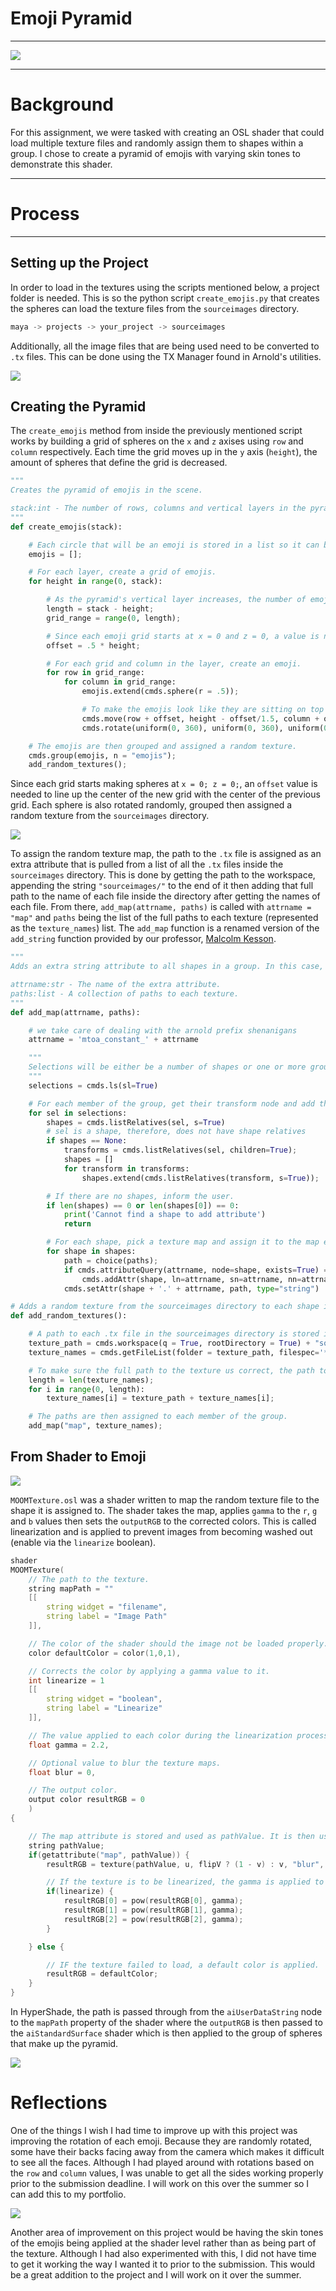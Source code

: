 # Emoji Pyramid

---

<a class="image-link" href="/assets/graphics/render-1.png" target="_blank">![](/assets/graphics/render-1.png)</a>

---

# Background

For this assignment, we were tasked with creating an OSL shader that could load multiple texture files and randomly assign them to shapes within a group. I chose to create a pyramid of emojis with varying skin tones to demonstrate this shader.

---

# Process

---

## Setting up the Project

In order to load in the textures using the scripts mentioned below, a project folder is needed. This is so the python script `create_emojis.py` <a href="https://github.com/deyvahn/positional_shader/blob/master/ddDistanceLights.cpp" target="_blank"><i class="ri-github-fill"></i></a> that creates the spheres can load the texture files from the `sourceimages` directory.

```cpp
maya -> projects -> your_project -> sourceimages
```

Additionally, all the image files that are being used need to be converted to `.tx` files. This can be done using the TX Manager found in Arnold's utilities.

<a class="image-link" href="/assets/graphics/tx-manager.png" target="_blank">![](/assets/graphics/tx-manager.png)</a>

## Creating the Pyramid

The `create_emojis` method from inside the previously mentioned script works by building a grid of spheres on the `x` and `z` axises using `row` and `column` respectively. Each time the grid moves up in the `y` axis (`height`), the amount of spheres that define the grid is decreased.

```python
"""
Creates the pyramid of emojis in the scene.

stack:int - The number of rows, columns and vertical layers in the pyramid.
"""
def create_emojis(stack):

    # Each circle that will be an emoji is stored in a list so it can be grouped later.
	emojis = [];

    # For each layer, create a grid of emojis.
	for height in range(0, stack):

        # As the pyramid's vertical layer increases, the number of emojis in it decreases.
		length = stack - height;
		grid_range = range(0, length);

        # Since each emoji grid starts at x = 0 and z = 0, a value is needed to move the center of each layer so they line up with the center of the previous grid.
		offset = .5 * height;

        # For each grid and column in the layer, create an emoji.
		for row in grid_range:
			for column in grid_range:
				emojis.extend(cmds.sphere(r = .5));

                # To make the emojis look like they are sitting on top of each other, the height offset is divided by 1.5.
				cmds.move(row + offset, height - offset/1.5, column + offset);
				cmds.rotate(uniform(0, 360), uniform(0, 360), uniform(0, 360));

    # The emojis are then grouped and assigned a random texture.
	cmds.group(emojis, n = "emojis");
	add_random_textures();
```

Since each grid starts making spheres at `x = 0; z = 0;`, an `offset` value is needed to line up the center of the new grid with the center of the previous grid. Each sphere is also rotated randomly, grouped then assigned a random texture from the `sourceimages` directory.

<a class="image-link" href="/assets/graphics/ui-spheres.png" target="_blank">![](/assets/graphics/ui-spheres.png)</a>

To assign the random texture map, the path to the `.tx` file is assigned as an extra attribute that is pulled from a list of all the `.tx` files inside the `sourceimages` directory. This is done by getting the path to the workspace, appending the string `"sourceimages/"` to the end of it then adding that full path to the name of each file inside the directory after getting the names of each file. From there, `add_map(attrname, paths)` is called with `attrname = "map"` and `paths` being the list of the full paths to each texture (represented as the `texture_names`) list. The `add_map` function is a renamed version of the `add_string` function provided by our professor, [Malcolm Kesson](https://fundza.com).

```python
"""
Adds an extra string attribute to all shapes in a group. In this case, it is used for paths to textures.

attrname:str - The name of the extra attribute.
paths:list - A collection of paths to each texture.
"""
def add_map(attrname, paths):

	# we take care of dealing with the arnold prefix shenanigans
	attrname = 'mtoa_constant_' + attrname

	"""
	Selections will be either be a number of shapes or one or more groups that contain shapes.
	"""
	selections = cmds.ls(sl=True)

    # For each member of the group, get their transform node and add them to the shape list.
	for sel in selections:
		shapes = cmds.listRelatives(sel, s=True)
		# sel is a shape, therefore, does not have shape relatives
		if shapes == None:
			transforms = cmds.listRelatives(sel, children=True);
			shapes = []
			for transform in transforms:
				shapes.extend(cmds.listRelatives(transform, s=True));

        # If there are no shapes, inform the user.
		if len(shapes) == 0 or len(shapes[0]) == 0:
			print('Cannot find a shape to add attribute')
			return

        # For each shape, pick a texture map and assign it to the map extra attribute.
		for shape in shapes:
			path = choice(paths);
			if cmds.attributeQuery(attrname, node=shape, exists=True) == False:
				cmds.addAttr(shape, ln=attrname, sn=attrname, nn=attrname, k=True, dt='string')
			cmds.setAttr(shape + '.' + attrname, path, type="string")

# Adds a random texture from the sourceimages directory to each shape in a group.
def add_random_textures():

    # A path to each .tx file in the sourceimages directory is stored in a list.
	texture_path = cmds.workspace(q = True, rootDirectory = True) + "sourceimages/";
	texture_names = cmds.getFileList(folder = texture_path, filespec='*.tx');

    # To make sure the full path to the texture us correct, the path to the workspace is appended to the front.
    length = len(texture_names);
	for i in range(0, length):
		texture_names[i] = texture_path + texture_names[i];

    # The paths are then assigned to each member of the group.
	add_map("map", texture_names);
```

## From Shader to Emoji

<a class="image-link" href="/assets/graphics/render-2.png" target="_blank">![](/assets/graphics/render-2.png)</a>

`MOOMTexture.osl` <a href="https://github.com/deyvahn/positional_shader/blob/master/ddDistanceLights.cpp" target="_blank"><i class="ri-github-fill"></i></a> was a shader written to map the random texture file to the shape it is assigned to. The shader takes the map, applies `gamma` to the `r`, `g` and `b` values then sets the `outputRGB` to the corrected colors. This is called linearization and is applied to prevent images from becoming washed out (enable via the `linearize` boolean).

```cpp
shader
MOOMTexture(
	// The path to the texture.
	string mapPath = ""
	[[
		string widget = "filename",
		string label = "Image Path"
	]],

	// The color of the shader should the image not be loaded properly.
	color defaultColor = color(1,0,1),

	// Corrects the color by applying a gamma value to it.
	int linearize = 1
	[[
		string widget = "boolean",
		string label = "Linearize"
	]],

	// The value applied to each color during the linearization process.
	float gamma = 2.2,

	// Optional value to blur the texture maps.
	float blur = 0,

	// The output color.
	output color resultRGB = 0
	)
{

	// The map attribute is stored and used as pathValue. It is then used to load the texture.
	string pathValue;
	if(getattribute("map", pathValue)) {
		resultRGB = texture(pathValue, u, flipV ? (1 - v) : v, "blur", blur);

		// If the texture is to be linearized, the gamma is applied to it.
		if(linearize) {
			resultRGB[0] = pow(resultRGB[0], gamma);
			resultRGB[1] = pow(resultRGB[1], gamma);
			resultRGB[2] = pow(resultRGB[2], gamma);
		}

	} else {

		// IF the texture failed to load, a default color is applied.
		resultRGB = defaultColor;
	}
}

```

In HyperShade, the path is passed through from the `aiUserDataString` node to the `mapPath` property of the shader where the `outputRGB` is then passed to the `aiStandardSurface` shader which is then applied to the group of spheres that make up the pyramid.

<a class="image-link" href="/assets/graphics/hypershade.PNG" target="_blank">![](/assets/graphics/hypershade.PNG)</a>

# Reflections

One of the things I wish I had time to improve up with this project was improving the rotation of each emoji. Because they are randomly rotated, some have their backs facing away from the camera which makes it difficult to see all the faces. Although I had played around with rotations based on the `row` and `column` values, I was unable to get all the sides working properly prior to the submission deadline. I will work on this over the summer so I can add this to my portfolio.

<a class="image-link" href="/assets/graphics/render-3.png" target="_blank">![](/assets/graphics/render-3.png)</a>

Another area of improvement on this project would be having the skin tones of the emojis being applied at the shader level rather than as being part of the texture. Although I had also experimented with this, I did not have time to get it working the way I wanted it to prior to the submission. This would be a great addition to the project and I will work on it over the summer.
